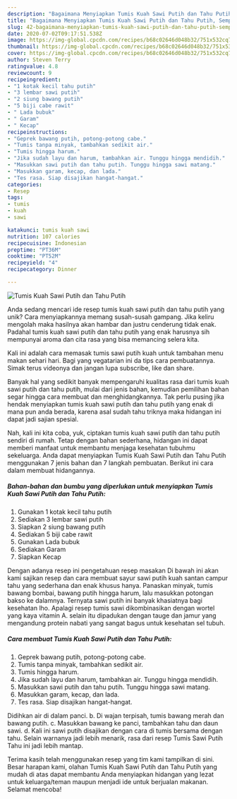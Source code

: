 ```yaml
---
description: "Bagaimana Menyiapkan Tumis Kuah Sawi Putih dan Tahu Putih, Sempurna"
title: "Bagaimana Menyiapkan Tumis Kuah Sawi Putih dan Tahu Putih, Sempurna"
slug: 42-bagaimana-menyiapkan-tumis-kuah-sawi-putih-dan-tahu-putih-sempurna
date: 2020-07-02T09:17:51.538Z
image: https://img-global.cpcdn.com/recipes/b68c02646d048b32/751x532cq70/tumis-kuah-sawi-putih-dan-tahu-putih-foto-resep-utama.jpg
thumbnail: https://img-global.cpcdn.com/recipes/b68c02646d048b32/751x532cq70/tumis-kuah-sawi-putih-dan-tahu-putih-foto-resep-utama.jpg
cover: https://img-global.cpcdn.com/recipes/b68c02646d048b32/751x532cq70/tumis-kuah-sawi-putih-dan-tahu-putih-foto-resep-utama.jpg
author: Steven Terry
ratingvalue: 4.8
reviewcount: 9
recipeingredient:
- "1 kotak kecil tahu putih"
- "3 lembar sawi putih"
- "2 siung bawang putih"
- "5 biji cabe rawit"
- " Lada bubuk"
- " Garam"
- " Kecap"
recipeinstructions:
- "Geprek bawang putih, potong-potong cabe."
- "Tumis tanpa minyak, tambahkan sedikit air."
- "Tumis hingga harum."
- "Jika sudah layu dan harum, tambahkan air. Tunggu hingga mendidih."
- "Masukkan sawi putih dan tahu putih. Tunggu hingga sawi matang."
- "Masukkan garam, kecap, dan lada."
- "Tes rasa. Siap disajikan hangat-hangat."
categories:
- Resep
tags:
- tumis
- kuah
- sawi

katakunci: tumis kuah sawi 
nutrition: 107 calories
recipecuisine: Indonesian
preptime: "PT36M"
cooktime: "PT52M"
recipeyield: "4"
recipecategory: Dinner

---
```



![Tumis Kuah Sawi Putih dan Tahu Putih](https://img-global.cpcdn.com/recipes/b68c02646d048b32/751x532cq70/tumis-kuah-sawi-putih-dan-tahu-putih-foto-resep-utama.jpg)

Anda sedang mencari ide resep tumis kuah sawi putih dan tahu putih yang unik? Cara menyiapkannya memang susah-susah gampang. Jika keliru mengolah maka hasilnya akan hambar dan justru cenderung tidak enak. Padahal tumis kuah sawi putih dan tahu putih yang enak harusnya sih mempunyai aroma dan cita rasa yang bisa memancing selera kita.

Kali ini adalah cara memasak tumis sawi putih kuah untuk tambahan menu makan sehari hari. Bagi yang vegatarian ini da tips cara pembuatannya. Simak terus videonya dan jangan lupa subscribe, like dan share.

Banyak hal yang sedikit banyak mempengaruhi kualitas rasa dari tumis kuah sawi putih dan tahu putih, mulai dari jenis bahan, kemudian pemilihan bahan segar hingga cara membuat dan menghidangkannya. Tak perlu pusing jika hendak menyiapkan tumis kuah sawi putih dan tahu putih yang enak di mana pun anda berada, karena asal sudah tahu triknya maka hidangan ini dapat jadi sajian spesial.


Nah, kali ini kita coba, yuk, ciptakan tumis kuah sawi putih dan tahu putih sendiri di rumah. Tetap dengan bahan sederhana, hidangan ini dapat memberi manfaat untuk membantu menjaga kesehatan tubuhmu sekeluarga. Anda dapat menyiapkan Tumis Kuah Sawi Putih dan Tahu Putih menggunakan 7 jenis bahan dan 7 langkah pembuatan. Berikut ini cara dalam membuat hidangannya.

<!--inarticleads1-->

##### Bahan-bahan dan bumbu yang diperlukan untuk menyiapkan Tumis Kuah Sawi Putih dan Tahu Putih:

1. Gunakan 1 kotak kecil tahu putih
1. Sediakan 3 lembar sawi putih
1. Siapkan 2 siung bawang putih
1. Sediakan 5 biji cabe rawit
1. Gunakan  Lada bubuk
1. Sediakan  Garam
1. Siapkan  Kecap


Dengan adanya resep ini pengetahuan resep masakan Di bawah ini akan kami sajikan resep dan cara membuat sayur sawi putih kuah santan campur tahu yang sederhana dan enak khusus hanya. Panaskan minyak, tumis bawang bombai, bawang putih hingga harum, lalu masukkan potongan bakso ke dalamnya. Ternyata sawi putih ini banyak khasiatnya bagi kesehatan lho. Apalagi resep tumis sawi dikombinasikan dengan wortel yang kaya vitamin A. selain itu dipadukan dengan tauge dan jamur yang mengandung protein nabati yang sangat bagus untuk kesehatan sel tubuh. 

<!--inarticleads2-->

##### Cara membuat Tumis Kuah Sawi Putih dan Tahu Putih:

1. Geprek bawang putih, potong-potong cabe.
1. Tumis tanpa minyak, tambahkan sedikit air.
1. Tumis hingga harum.
1. Jika sudah layu dan harum, tambahkan air. Tunggu hingga mendidih.
1. Masukkan sawi putih dan tahu putih. Tunggu hingga sawi matang.
1. Masukkan garam, kecap, dan lada.
1. Tes rasa. Siap disajikan hangat-hangat.


Didihkan air di dalam panci. b. Di wajan terpisah, tumis bawang merah dan bawang putih. c. Masukkan bawang ke panci, tambahkan tahu dan daun sawi. d. Kali ini sawi putih disajikan dengan cara di tumis bersama dengan tahu. Selain warnanya jadi lebih menarik, rasa dari resep Tumis Sawi Putih Tahu ini jadi lebih mantap. 

Terima kasih telah menggunakan resep yang tim kami tampilkan di sini. Besar harapan kami, olahan Tumis Kuah Sawi Putih dan Tahu Putih yang mudah di atas dapat membantu Anda menyiapkan hidangan yang lezat untuk keluarga/teman maupun menjadi ide untuk berjualan makanan. Selamat mencoba!
